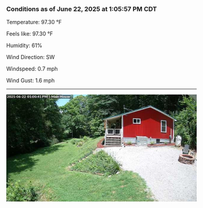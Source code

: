 ### Conditions as of June 22, 2025 at 1:05:57 PM CDT 

Temperature: 97.30 &deg;F

Feels like: 97.30 &deg;F

Humidity: 61%

Wind Direction: SW

Windspeed: 0.7 mph

Wind Gust: 1.6 mph

---

<img src="./images/latest.jpeg"/>

